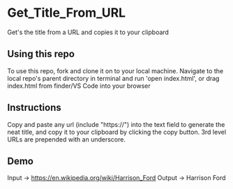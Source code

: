 # Get_Title_From_URL
Get's the title from a URL and copies it to your clipboard

## Using this repo
To use this repo, fork and clone it on to your local machine. Navigate to the local repo's parent directory in terminal and run 'open index.html', or drag index.html from finder/VS Code into your browser

## Instructions
Copy and paste any url (include "https://") into the text field to generate the neat title, and copy it to your clipboard by clicking the copy button. 3rd level URLs are prepended with an underscore.

## Demo
Input -> https://en.wikipedia.org/wiki/Harrison_Ford
Output -> Harrison Ford
